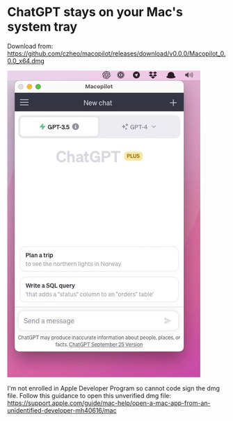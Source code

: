 # ChatGPT stays on your Mac's system tray

Download from: https://github.com/czheo/macopilot/releases/download/v0.0.0/Macopilot_0.0.0_x64.dmg

![screenshot](screenshot.jpg)

I'm not enrolled in Apple Developer Program so cannot code sign the dmg file.
Follow this guidance to open this unverified dmg file: https://support.apple.com/guide/mac-help/open-a-mac-app-from-an-unidentified-developer-mh40616/mac 
